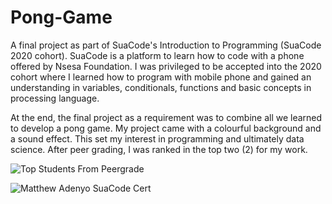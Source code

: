 # Pong-Game
A final project as part of SuaCode's Introduction to Programming (SuaCode 2020 cohort).
SuaCode is a platform to learn how to code with a phone offered by Nsesa Foundation.
I was privileged to be accepted into the 2020 cohort where I learned how to program with mobile phone
and gained an understanding in variables, conditionals, functions and basic concepts in processing language.

At the end, the final project as a requirement was to combine all we learned to develop a pong game.
My project came with a colourful background and a sound effect. This set my interest in programming and
ultimately data science.
After peer grading, I was ranked in the top two (2) for my work.

![Top Students From Peergrade](https://github.com/matth-adenyo/Pong-Game/assets/69389739/915f6fd1-eed1-4297-a6fd-486160025f97)

![Matthew Adenyo SuaCode Cert](https://github.com/matth-adenyo/Pong-Game/assets/69389739/9ac5d5bb-7803-4aaa-b6d6-f5f6d79f7a43)
